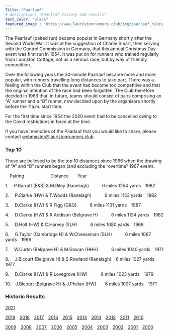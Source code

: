 ```yaml
---
Title: "Paarlauf"
# description: "Paarlauf history and results"
text_color: "black"
featured_image : "https://www.lauristonrunners.club/img/paarlauf_rules_crop.jpg"
---
```


The Paarlauf (paired run) became popular in Germany shortly after the Second World War.  It was at the suggestion of Charlie Smart, then serving with the Control Commission in Germany, that this annual Christmas Day event was first run in 1954.  It was put on for runners who trained regularly from Lauriston Cottage, not as a serious race, but by way of friendly competition.

Over the following years the 30-minute Paarlauf became more and more popular, with runners travelling long distances to take part.  There was a feeling within the Club that the event had become too competitive and that the original intention of the race had been forgotten.  The Club therefore decided in 1966 that, in future, teams should consist of pairs comprising an “A” runner and a “B” runner, now decided upon by the organisers shortly before the 11a.m. start time.

For the first time since 1954 the 2020 event had to be cancelled owing to the Covid restrictions in force at the time.

If you have memories of the Paarlauf that you would like to share, please contact webmaster@lauristonrunners.club

### Top 10

These are believed to be the top 10 distances since 1966 when the drawing of “A” and “B” runners began (and excluding the “overtime” 1967 event).

&emsp;Pairing&emsp;&emsp;&emsp;&emsp;&emsp;&emsp;Distance&emsp;&emsp;Year

1.&emsp;&nbsp;P.Barratt (E&S) & M.Riley (Ranelagh)&emsp;&emsp;&emsp;6 miles 1254 yards&emsp;1982

2.&emsp;&nbsp;P.Clarke (HW) & T.Woods (Ranelagh)&emsp;&emsp;&emsp;6 miles 1153 yards&emsp;1982

3.&emsp;&nbsp;D.Clarke (HW) & R.Figg (G&G)&emsp;&emsp;&emsp;6 miles 1131 yards&emsp;1987

4.&emsp;&nbsp;D.Clarke (HW) & R.Addison (Belgrave H)&emsp;&emsp;&emsp;6 miles 1124 yards&emsp;1982

5.&emsp;&nbsp;D.Holt (HW) & C.Harvey (SLH)&emsp;&emsp;&emsp;6 miles 1080 yards&emsp;1968

6.&emsp;&nbsp;G.Taylor (Cambridge H) & W.Cheeseman (SLH)&emsp;&emsp;&emsp;6 miles 1067 yards&emsp;1966

7.&emsp;&nbsp;W.Curtin (Belgrave H) & M.Gowan (HHH)&emsp;&emsp;&emsp;6 miles 1040 yards&emsp;1971

8.&emsp;&nbsp;J.Bicourt (Belgrave H) & S.Rowland (Ranelagh)&emsp;6 miles 1027 yards&emsp;1977

9.&emsp;&nbsp;D.Clarke (HW) & R.Lovegrove (HW)&emsp;&emsp;&emsp;6 miles 1023 yards&emsp;1979

10.&emsp;J.Bicourt (Belgrave H) & J.Phelan (HW)&emsp;&emsp;6 miles 1007 yards&emsp;1971

### Historic Results

[2021](https://www.lauristonrunners.club/img/paarlauf/LRC-2021.jpeg)&emsp;  

[2019](https://www.lauristonrunners.club/img/paarlauf/LRC-2019.jpeg)&emsp;[2018](https://www.lauristonrunners.club/img/paarlauf/LRC-2018.jpeg)&emsp;[2017](https://www.lauristonrunners.club/img/paarlauf/LRC-2017.jpeg)&emsp;[2016](https://www.lauristonrunners.club/img/paarlauf/LRC-2016.jpeg)&emsp;[2015](https://www.lauristonrunners.club/img/paarlauf/LRC-2015.jpeg)&emsp;[2014](https://www.lauristonrunners.club/img/paarlauf/LRC-2014.jpeg)&emsp;[2013](https://www.lauristonrunners.club/img/paarlauf/LRC-2013.jpeg)&emsp;[2012](https://www.lauristonrunners.club/img/paarlauf/LRC-2012.jpeg)&emsp;[2011](https://www.lauristonrunners.club/img/paarlauf/LRC-2011.jpeg)&emsp;[2010](https://www.lauristonrunners.club/img/paarlauf/LRC-2010.jpeg)  

[2009](https://www.lauristonrunners.club/img/paarlauf/LRC-2009.jpeg)&emsp;[2008](https://www.lauristonrunners.club/img/paarlauf/LRC-2008.jpeg)&emsp;[2007](https://www.lauristonrunners.club/img/paarlauf/LRC-2007.jpeg)&emsp;[2006](https://www.lauristonrunners.club/img/paarlauf/LRC-2006.jpeg)&emsp;[2005](https://www.lauristonrunners.club/img/paarlauf/LRC-2005.jpeg)&emsp;[2004](https://www.lauristonrunners.club/img/paarlauf/LRC-2004.jpeg)&emsp;[2003](https://www.lauristonrunners.club/img/paarlauf/LRC-2003.jpeg)&emsp;[2002](https://www.lauristonrunners.club/img/paarlauf/LRC-2002.jpeg)&emsp;[2001](https://www.lauristonrunners.club/img/paarlauf/LRC-2001.jpeg)&emsp;[2000](https://www.lauristonrunners.club/img/paarlauf/LRC-2000.jpeg)
